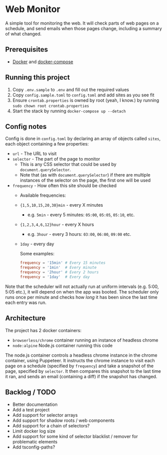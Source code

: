 # Web Monitor

A simple tool for monitoring the web. It will check parts of web pages on a schedule, and send emails when those pages change, including a summary of what changed.

## Prerequisites
  - [Docker](https://www.docker.com/) and [docker-compose](https://docs.docker.com/compose/)

## Running this project

1. Copy `.env.sample` to `.env` and fill out the required values
1. Copy `config.sample.toml` to `config.toml` and add sites as you see fit
1. Ensure `crontab.properties` is owned by root (yeah, I know.) by running `sudo chown root crontab.properties`
1. Start the stack by running `docker-compose up --detach`

## Config notes

Config is done in `config.toml` by declaring an array of objects called `sites`, each object containing a few properties:

  - `url` - The URL to visit
  - `selector` - The part of the page to monitor
    - This is any CSS selector that could be used by `document.querySelector`.
    - Note that (as with `document.querySelector`) if there are multiple instances of the selector on the page, the first one will be used
  - `frequency` - How often this site should be checked
    - Available frequencies:
    - `{1,5,10,15,20,30}min` - every X minutes
      - e.g. `5min` - every 5 minutes: `05:00`, `05:05`, `05:10`, etc.
    - `{1,2,3,4,6,12}hour` - every X hours
      - e.g. `3hour` - every 3 hours: `03:00`, `06:00`, `09:00` etc.
    - `1day` - every day

      Some examples:
      ```toml
      frequency = '15min' # Every 15 minutes
      frequency = '1min'  # Every minute
      frequency = '2hour' # Every 2 hours
      frequency = '1day'  # Every day
      ```

Note that the scheduler will not actually run at uniform intervals (e.g. 5:00, 5:05 etc.), it will depend on when the app was booted. The scheduler only runs once per minute and checks how _long_ it has been since the last time each entry was run.

## Architecture

The project has 2 docker containers:

  - `browserless/chrome` container running an instance of headless chrome
  - `node:alpine` Node.js container running this code

The node.js container controls a headless chrome instance in the chrome container, using Puppeteer. It instructs the chrome instance to visit each page on a schedule (specified by `frequency`) and take a snapshot of the page, specified by `selector`. It then compares this snapshot to the last time it ran, and sends an email (containing a diff) if the snapshot has changed.

## Backlog / TODO
  - Better documentation
  - Add a test project
  - Add support for selector arrays
  - Add support for shadow roots / web components
  - Add support for a chain of selectors?
  - Limit docker log size
  - Add support for some kind of selector blacklist / remover for problematic elements
  - Add tsconfig-paths?
